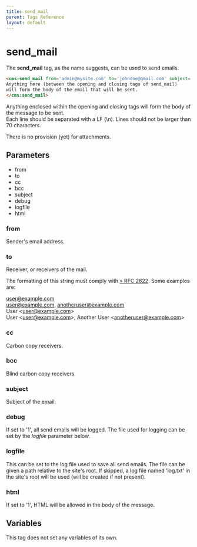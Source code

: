 ```yaml
---
title: send_mail
parent: Tags Reference
layout: default
---
```


# send_mail

The **send\_mail** tag, as the name suggests, can be used to send emails.

```html
<cms:send_mail from='admin@mysite.com' to='johndoe@gmail.com' subject='Feedback from your site'>
Anything here (between the opening and closing tags of send_mail)
will form the body of the email that will be sent.
</cms:send_mail>
```

Anything enclosed within the opening and closing tags will form the body of the message to be sent.<br/>
Each line should be separated with a LF (\\n). Lines should not be larger than 70 characters.

<p class="notice">There is no provision (yet) for attachments.</p>

## Parameters

* from
* to
* cc
* bcc
* subject
* debug
* logfile
* html

### from

Sender's email address.

### to

Receiver, or receivers of the mail.

The formatting of this string must comply with [» RFC 2822](http://www.faqs.org/rfcs/rfc2822). Some examples are:

user@example.com<br/>
user@example.com, anotheruser@example.com<br/>
User &lt;user@example.com&gt;<br/>
User &lt;user@example.com&gt;, Another User &lt;anotheruser@example.com&gt;

### cc

Carbon copy receivers.

### bcc

Blind carbon copy receivers.

### subject

Subject of the email.

### debug

If set to '1', all send emails will be logged. The file used for logging can be set by the _logfile_ parameter below.

### logfile

This can be set to the log file used to save all send emails. The file can be given a path relative to the site's root. If skipped, a log file named 'log.txt' in the site's root will be used (will be created if not present).

### html

If set to '1', HTML will be allowed in the body of the message.

## Variables

This tag does not set any variables of its own.
